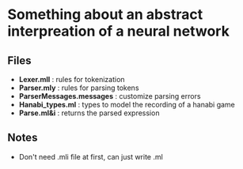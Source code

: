 # Something about an abstract interpreation of a neural network

## Files

- **Lexer.mll** : rules for tokenization
- **Parser.mly** : rules for parsing tokens
- **ParserMessages.messages** : customize parsing errors
- **Hanabi_types.ml** : types to model the recording of a hanabi game
- **Parse.ml&i** : returns the parsed expression

## Notes

- Don't need .mli file at first, can just write .ml
